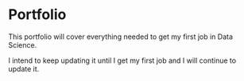 # Portfolio
This portfolio will cover everything needed to get my first job in Data Science.

I intend to keep updating it until I get my first job and I will continue to update it.
